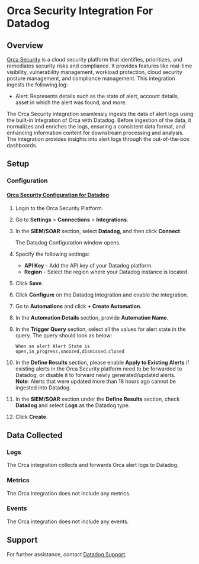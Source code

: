 # Orca Security Integration For Datadog

## Overview

[Orca Security][1] is a cloud security platform that identifies, prioritizes, and remediates security risks and compliance. It provides features like real-time visibility, vulnerability management, workload protection, cloud security posture management, and compliance management.
This integration ingests the following log:

- Alert: Represents details such as the state of alert, account details, asset in which the alert was found, and more.

The Orca Security integration seamlessly ingests the data of alert logs using the built-in integration of Orca with Datadog. Before ingestion of the data, it normalizes and enriches the logs, ensuring a consistent data format, and enhancing information content for downstream processing and analysis. The integration provides insights into alert logs through the out-of-the-box dashboards.

## Setup

### Configuration

#### [Orca Security Configuration for Datadog][2]

1. Login to the Orca Security Platform.
2. Go to **Settings** > **Connections** > **Integrations**.
3. In the **SIEM/SOAR** section, select **Datadog**, and then click **Connect**.

   The Datadog Configuration window opens.
4. Specify the following settings:
   - **API Key** - Add the API key of your Datadog platform.
   - **Region** - Select the region where your Datadog instance is located.
5. Click **Save**.
6. Click **Configure** on the Datadog Integration and enable the integration.
7. Go to **Automations** and click **+ Create Automation**.
8. In the **Automation Details** section, provide **Automation Name**.
9. In the **Trigger Query** section, select all the values for alert state in the query. The query should look as below:

    ```When an alert Alert State is open,in_progress,snoozed,dismissed,closed```
10. In the **Define Results** section, please enable **Apply to Existing Alerts** if existing alerts in the Orca Security platform need to be forwarded to Datadog, or disable it to forward newly generated/updated alerts.  
**Note**: Alerts that were updated more than 18 hours ago cannot be ingested into Datadog.
11. In the **SIEM/SOAR** section under the **Define Results** section, check **Datadog** and select **Logs** as the Datadog type.
12. Click **Create**.

## Data Collected

### Logs

The Orca integration collects and forwards Orca alert logs to Datadog.

### Metrics

The Orca integration does not include any metrics.

### Events

The Orca integration does not include any events.

## Support

For further assistance, contact [Datadog Support][3].

[1]: https://docs.orcasecurity.io/docs
[2]: https://docs.orcasecurity.io/docs/integrating-datadog
[3]: https://docs.datadoghq.com/help/